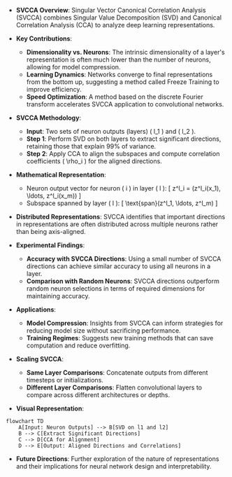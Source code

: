 - **SVCCA Overview**: Singular Vector Canonical Correlation Analysis (SVCCA) combines Singular Value Decomposition (SVD) and Canonical Correlation Analysis (CCA) to analyze deep learning representations.
  
- **Key Contributions**:
  - **Dimensionality vs. Neurons**: The intrinsic dimensionality of a layer's representation is often much lower than the number of neurons, allowing for model compression.
  - **Learning Dynamics**: Networks converge to final representations from the bottom up, suggesting a method called Freeze Training to improve efficiency.
  - **Speed Optimization**: A method based on the discrete Fourier transform accelerates SVCCA application to convolutional networks.

- **SVCCA Methodology**:
  - **Input**: Two sets of neuron outputs (layers) \( l_1 \) and \( l_2 \).
  - **Step 1**: Perform SVD on both layers to extract significant directions, retaining those that explain 99% of variance.
  - **Step 2**: Apply CCA to align the subspaces and compute correlation coefficients \( \rho_i \) for the aligned directions.

- **Mathematical Representation**:
  - Neuron output vector for neuron \( i \) in layer \( l \):
    \[
    z^l_i = (z^l_i(x_1), \ldots, z^l_i(x_m))
    \]
  - Subspace spanned by layer \( l \):
    \[
    \text{span}(z^l_1, \ldots, z^l_m)
    \]

- **Distributed Representations**: SVCCA identifies that important directions in representations are often distributed across multiple neurons rather than being axis-aligned.

- **Experimental Findings**:
  - **Accuracy with SVCCA Directions**: Using a small number of SVCCA directions can achieve similar accuracy to using all neurons in a layer.
  - **Comparison with Random Neurons**: SVCCA directions outperform random neuron selections in terms of required dimensions for maintaining accuracy.

- **Applications**:
  - **Model Compression**: Insights from SVCCA can inform strategies for reducing model size without sacrificing performance.
  - **Training Regimes**: Suggests new training methods that can save computation and reduce overfitting.

- **Scaling SVCCA**:
  - **Same Layer Comparisons**: Concatenate outputs from different timesteps or initializations.
  - **Different Layer Comparisons**: Flatten convolutional layers to compare across different architectures or depths.

- **Visual Representation**: 
```mermaid
flowchart TD
    A[Input: Neuron Outputs] --> B[SVD on l1 and l2]
    B --> C[Extract Significant Directions]
    C --> D[CCA for Alignment]
    D --> E[Output: Aligned Directions and Correlations]
```

- **Future Directions**: Further exploration of the nature of representations and their implications for neural network design and interpretability.